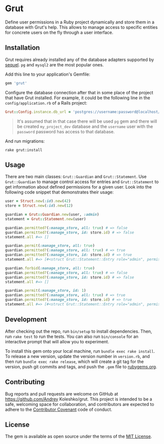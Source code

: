 # Grut

Define user permissions in a Ruby project dynamically and store them in a database with Grut's help.
This allows to manage access to specific entities for concrete users on the fly through a user interface.

## Installation

Grut requires already installed any of the database adapters supported by [sequel](https://github.com/jeremyevans/sequel). `pg` and `mysql2` are the most popular ones.

Add this line to your application's Gemfile:

```ruby
gem 'grut'
```

Configure the database connection after that in some place of the project that have Grut installed. For example, it could be the following line in the `config/application.rb` of a Rails project:

```ruby
Grut::Config.instance.db_url = 'postgres://username:password@localhost/my_project_dev'
```

> It's assumed that in that case there will be used `pg` gem and there will be created `my_project_dev` database
> and the `username` user with the `password` password has access to that database.

And run migrations:

```
rake grut:install
```

## Usage

There are two main classes: `Grut::Guardian` and `Grut::Statement`. Use `Grut::Guardian` to manage control
access for entries and `Grut::Statement` to get information about defined permissions for a given user.
Look into the following code snippet that demonstrates their usage:

```ruby
user = Struct.new(:id).new(42)
store = Struct.new(:id).new(12)

guardian = Grut::Guardian.new(user, :admin)
statement = Grut::Statement.new(user)

guardian.permitted?(:manage_store, all: true) # => false
guardian.permitted?(:manage_store, id: store.id) # => false
statement.all #=> []

guardian.permit(:manage_store, all: true)
guardian.permitted?(:manage_store, all: true) # => true
guardian.permitted?(:manage_store, id: store.id) # => true
statement.all #=> [#<struct Grut::Statement::Entry role="admin", permission="manage_store", contract_key="all", contract_value="true">]

guardian.forbid(:manage_store, all: true)
guardian.permitted?(:manage_store, all: true) # => false
guardian.permitted?(:manage_store, id: store.id) # => false
statement.all #=> []

guardian.permit(:manage_store, id: 1)
guardian.permitted?(:manage_store, all: true) # => true
guardian.permitted?(:manage_store, id: store.id) # => true
statement.all #=> [#<struct Grut::Statement::Entry role="admin", permission="manage_store", contract_key="id", contract_value="1">]
```

## Development

After checking out the repo, run `bin/setup` to install dependencies. Then, run `rake test` to run the tests. You can also run `bin/console` for an interactive prompt that will allow you to experiment.

To install this gem onto your local machine, run `bundle exec rake install`. To release a new version, update the version number in `version.rb`, and then run `bundle exec rake release`, which will create a git tag for the version, push git commits and tags, and push the `.gem` file to [rubygems.org](https://rubygems.org).

## Contributing

Bug reports and pull requests are welcome on GitHub at https://github.com/Andrey Koleshko/grut. This project is intended to be a safe, welcoming space for collaboration, and contributors are expected to adhere to the [Contributor Covenant](http://contributor-covenant.org) code of conduct.


## License

The gem is available as open source under the terms of the [MIT License](http://opensource.org/licenses/MIT).

